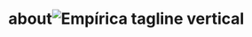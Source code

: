 # about![Empírica tagline vertical](https://user-images.githubusercontent.com/13908790/149352985-762886f7-7a56-4373-b20b-6b3948d9b824.png)
